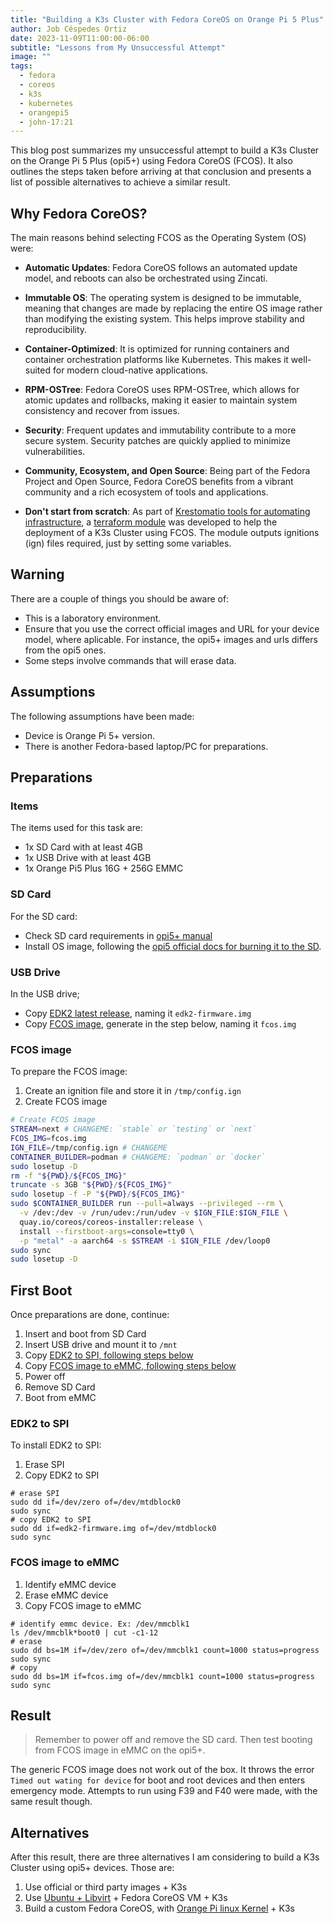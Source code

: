 ```yaml
---
title: "Building a K3s Cluster with Fedora CoreOS on Orange Pi 5 Plus"
author: Job Céspedes Ortiz
date: 2023-11-09T11:00:00-06:00
subtitle: "Lessons from My Unsuccessful Attempt"
image: ""
tags:
  - fedora
  - coreos
  - k3s
  - kubernetes
  - orangepi5
  - john-17:21
---
```

This blog post summarizes my unsuccessful attempt to build a K3s Cluster on the Orange Pi 5 Plus (opi5+) using Fedora CoreOS (FCOS). It also outlines the steps taken before arriving at that conclusion and presents a list of possible alternatives to achieve a similar result.

## Why Fedora CoreOS?
The main reasons behind selecting FCOS as the Operating System (OS) were:

- **Automatic Updates**: Fedora CoreOS follows an automated update model, and reboots can also be orchestrated using Zincati.

- **Immutable OS**: The operating system is designed to be immutable, meaning that changes are made by replacing the entire OS image rather than modifying the existing system. This helps improve stability and reproducibility.

- **Container-Optimized**: It is optimized for running containers and container orchestration platforms like Kubernetes. This makes it well-suited for modern cloud-native applications.

- **RPM-OSTree**: Fedora CoreOS uses RPM-OSTree, which allows for atomic updates and rollbacks, making it easier to maintain system consistency and recover from issues.

- **Security**: Frequent updates and immutability contribute to a more secure system. Security patches are quickly applied to minimize vulnerabilities.

- **Community, Ecosystem, and Open Source**: Being part of the Fedora Project and Open Source, Fedora CoreOS benefits from a vibrant community and a rich ecosystem of tools and applications.

- **Don't start from scratch**: As part of [Krestomatio tools for automating infrastructure](https://krestomatio.com/), a [terraform module](https://registry.terraform.io/modules/krestomatio/butane-snippets/ct/latest/submodules/k3s) was developed to help the deployment of a K3s Cluster using FCOS. The module outputs ignitions (ign) files required, just by setting some variables.

## Warning
There are a couple of things you should be aware of:
- This is a laboratory environment.
- Ensure that you use the correct official images and URL for your device model, where aplicable. For instance, the opi5+ images and urls differs from the opi5 ones.
- Some steps involve commands that will erase data.

## Assumptions
The following assumptions have been made:

- Device is Orange Pi 5+ version.
- There is another Fedora-based laptop/PC for preparations.

## Preparations
###  Items
The items used for this task are:
- 1x SD Card with at least 4GB
- 1x USB Drive with at least 4GB
- 1x Orange Pi5 Plus 16G + 256G EMMC

### SD Card
For the SD card:
- Check SD card requirements in [opi5+ manual](http://www.orangepi.org/)
- Install OS image, following the [opi5 official docs for burning it to the SD](http://www.orangepi.org/).

### USB Drive
In the USB drive;
- Copy [EDK2 latest release](https://github.com/edk2-porting/edk2-rk3588/releases), naming it `edk2-firmware.img`
- Copy [FCOS image](#fcos-image), generate in the step below, naming it `fcos.img`

### FCOS image
To prepare the FCOS image:
1. Create an ignition file and store it in `/tmp/config.ign`
2. Create FCOS image

```bash
# Create FCOS image
STREAM=next # CHANGEME: `stable` or `testing` or `next`
FCOS_IMG=fcos.img
IGN_FILE=/tmp/config.ign # CHANGEME
CONTAINER_BUILDER=podman # CHANGEME: `podman` or `docker`
sudo losetup -D
rm -f "${PWD}/${FCOS_IMG}"
truncate -s 3GB "${PWD}/${FCOS_IMG}"
sudo losetup -f -P "${PWD}/${FCOS_IMG}"
sudo $CONTAINER_BUILDER run --pull=always --privileged --rm \
  -v /dev:/dev -v /run/udev:/run/udev -v $IGN_FILE:$IGN_FILE \
  quay.io/coreos/coreos-installer:release \
  install --firstboot-args=console=tty0 \
  -p "metal" -a aarch64 -s $STREAM -i $IGN_FILE /dev/loop0
sudo sync
sudo losetup -D
```

## First Boot
Once preparations are done, continue:
1. Insert and boot from SD Card
2. Insert USB drive and mount it to `/mnt`
3. Copy [EDK2 to SPI, following steps below](#edk2-to-spi)
4. Copy [FCOS image to eMMC, following steps below](#fcos-image-to-emmc)
5. Power off
6. Remove SD Card
7. Boot from eMMC

### EDK2 to SPI
To install EDK2 to SPI:
1. Erase SPI
2. Copy EDK2 to SPI
```
# erase SPI
sudo dd if=/dev/zero of=/dev/mtdblock0
sudo sync
# copy EDK2 to SPI
sudo dd if=edk2-firmware.img of=/dev/mtdblock0
sudo sync
```

### FCOS image to eMMC
1. Identify eMMC device
2. Erase eMMC device
3. Copy FCOS image to eMMC
```
# identify emmc device. Ex: /dev/mmcblk1
ls /dev/mmcblk*boot0 | cut -c1-12
# erase
sudo dd bs=1M if=/dev/zero of=/dev/mmcblk1 count=1000 status=progress
sudo sync
# copy
sudo dd bs=1M if=fcos.img of=/dev/mmcblk1 count=1000 status=progress
sudo sync
```
## Result
>Remember to power off and remove the SD card. Then test booting from FCOS image in eMMC on the opi5+.

The generic FCOS image does not work out of the box. It throws the error `Timed out wating for device` for boot and root devices and then enters emergency mode. Attempts to run using F39 and F40 were made, with the same result though.

## Alternatives
After this result, there are three alternatives I am considering to build a K3s Cluster using opi5+ devices. Those are:
1. Use official or third party images + K3s
2. Use [Ubuntu + Libvirt](https://github.com/Joshua-Riek/ubuntu-rockchip#installation) + Fedora CoreOS VM + K3s
3. Build a custom Fedora CoreOS, with [Orange Pi linux Kernel](https://github.com/orangepi-xunlong/linux-orangepi) + K3s
